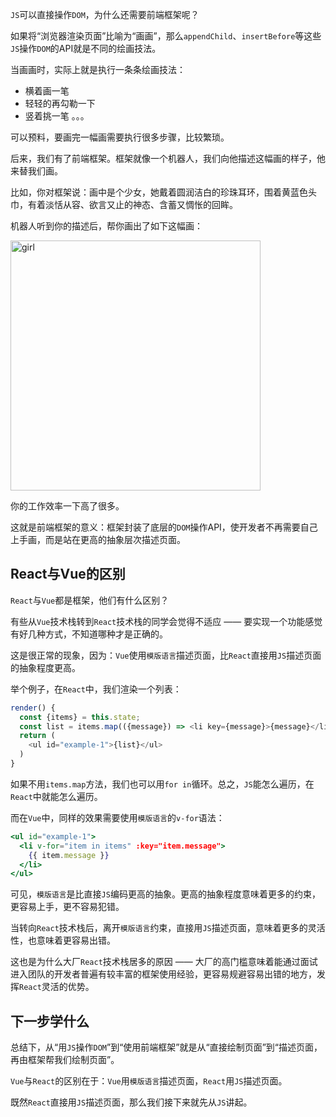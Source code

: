 `JS`可以直接操作`DOM`，为什么还需要前端框架呢？

如果将“浏览器渲染页面”比喻为“画画”，那么`appendChild`、`insertBefore`等这些`JS`操作`DOM`的API就是不同的绘画技法。

当画画时，实际上就是执行一条条绘画技法：

- 横着画一笔
- 轻轻的再勾勒一下
- 竖着挑一笔
。。。

可以预料，要画完一幅画需要执行很多步骤，比较繁琐。

后来，我们有了前端框架。框架就像一个机器人，我们向他描述这幅画的样子，他来替我们画。

比如，你对框架说：画中是个少女，她戴着圆润洁白的珍珠耳环，围着黄蓝色头巾，有着淡恬从容、欲言又止的神态、含蓄又惆怅的回眸。

机器人听到你的描述后，帮你画出了如下这幅画：

<img width="400px" :src="$withBase('/img/girl.jpeg')" alt="girl">

你的工作效率一下高了很多。

这就是前端框架的意义：框架封装了底层的`DOM`操作API，使开发者不再需要自己上手画，而是站在更高的抽象层次描述页面。

## React与Vue的区别

`React`与`Vue`都是框架，他们有什么区别？

有些从`Vue`技术栈转到`React`技术栈的同学会觉得不适应 —— 要实现一个功能感觉有好几种方式，不知道哪种才是正确的。

这是很正常的现象，因为：`Vue`使用`模版语言`描述页面，比`React`直接用`JS`描述页面的抽象程度更高。

举个例子，在`React`中，我们渲染一个列表：

```js
render() {
  const {items} = this.state;
  const list = items.map(({message}) => <li key={message}>{message}</li>);
  return (
    <ul id="example-1">{list}</ul>
  )
}
```

如果不用`items.map`方法，我们也可以用`for in`循环。总之，`JS`能怎么遍历，在`React`中就能怎么遍历。

而在`Vue`中，同样的效果需要使用`模版语言`的`v-for`语法：

```jsx
<ul id="example-1">
  <li v-for="item in items" :key="item.message">
    {{ item.message }}
  </li>
</ul>
```

可见，`模版语言`是比直接`JS`编码更高的抽象。更高的抽象程度意味着更多的约束，更容易上手，更不容易犯错。

当转向`React`技术栈后，离开`模版语言`约束，直接用`JS`描述页面，意味着更多的灵活性，也意味着更容易出错。

这也是为什么大厂`React`技术栈居多的原因 —— 大厂的高门槛意味着能通过面试进入团队的开发者普遍有较丰富的框架使用经验，更容易规避容易出错的地方，发挥`React`灵活的优势。

## 下一步学什么

总结下，从“用`JS`操作`DOM`”到“使用前端框架”就是从“直接绘制页面”到“描述页面，再由框架帮我们绘制页面”。

`Vue`与`React`的区别在于：`Vue`用`模版语言`描述页面，`React`用`JS`描述页面。

既然`React`直接用`JS`描述页面，那么我们接下来就先从`JS`讲起。


